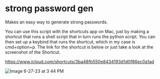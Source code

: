 # strong password gen
 Makes an easy way to generate strong passwords.

 You can use this script with the shortcuts app on Mac, just by making a shortcut that runs a shell script that in turn runs the python script. You can then set up a keybind that runs the shortcut, which in my case is cmd+option+p. The link for the shortcut is below or just take a look at the screenshot of the Shortcut.

 https://www.icloud.com/shortcuts/3ba48fb550e8434193d1d0f86ec0a1ad
 
![Image 6-27-23 at 3 44 PM](https://github.com/Zeb152/strong-password-generator/assets/89043458/15e41823-5e20-410a-a9b2-8ff34158b1ce)
